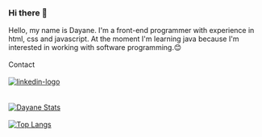 ### Hi there 👋

Hello, my name is Dayane. I'm a front-end programmer with experience in html, css and javascript.
At the moment I'm learning java because I'm interested in working with software programming.:blush:
<br>
<br>
Contact
<br>
<br>
<a href="https://www.linkedin.com/in/dayane-soares-7196a526a"><img src="https://img.shields.io/badge/LinkedIn-0077B5?style=for-the-badge&logo=linkedin&logoColor=white" alt="linkedin-logo"><a/>
<br>
<br>
<br>
[![Dayane Stats](https://github-readme-stats.vercel.app/api?username=Dayane1504)](https://github.com/anuraghazra/github-readme-stats)
<br>
<br>
[![Top Langs](https://github-readme-stats.vercel.app/api/top-langs/?username=Dayane1504&layout=compact)](https://github.com/anuraghazra/github-readme-stats)
